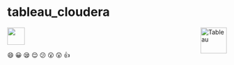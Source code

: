# tableau_cloudera

<img src="https://www.cloudera.com/content/dam/www/marketing/media-kit/logo-assets/cloudera_logo_darkorange.png" height="40" >
<img align="right" src="https://www.tableau.com/sites/default/files/pages/tableau_cmyk_2015.png"  height="60" alt="Tableau">

:smile: :grinning: :sleepy: :relieved: :confused: :open_mouth: :astonished: :thumbsup:
